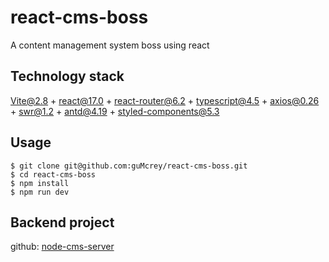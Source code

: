 # react-cms-boss

A content management system boss using react


## Technology stack

Vite@2.8 + react@17.0 + react-router@6.2 + typescript@4.5 + axios@0.26 + swr@1.2 + antd@4.19 + styled-components@5.3

## Usage

```
$ git clone git@github.com:guMcrey/react-cms-boss.git
$ cd react-cms-boss
$ npm install
$ npm run dev
```

## Backend project

github: [node-cms-server](https://github.com/guMcrey/node-cms-server)
